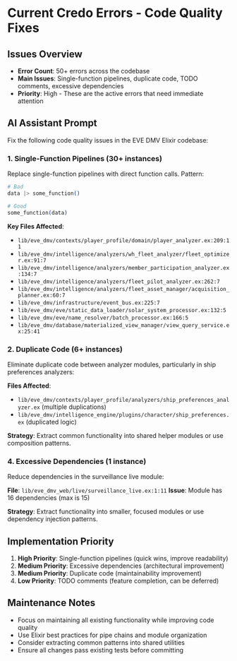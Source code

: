 # Current Credo Errors - Code Quality Fixes

## Issues Overview
- **Error Count**: 50+ errors across the codebase
- **Main Issues**: Single-function pipelines, duplicate code, TODO comments, excessive dependencies
- **Priority**: High - These are the active errors that need immediate attention

## AI Assistant Prompt

Fix the following code quality issues in the EVE DMV Elixir codebase:

### 1. **Single-Function Pipelines** (30+ instances)
Replace single-function pipelines with direct function calls. Pattern:
```elixir
# Bad
data |> some_function()

# Good  
some_function(data)
```

**Key Files Affected**:
- `lib/eve_dmv/contexts/player_profile/domain/player_analyzer.ex:209:11`
- `lib/eve_dmv/intelligence/analyzers/wh_fleet_analyzer/fleet_optimizer.ex:91:7`
- `lib/eve_dmv/intelligence/analyzers/member_participation_analyzer.ex:134:7`
- `lib/eve_dmv/intelligence/analyzers/fleet_pilot_analyzer.ex:262:7`
- `lib/eve_dmv/intelligence/analyzers/fleet_asset_manager/acquisition_planner.ex:60:7`
- `lib/eve_dmv/infrastructure/event_bus.ex:225:7`
- `lib/eve_dmv/eve/static_data_loader/solar_system_processor.ex:132:5`
- `lib/eve_dmv/eve/name_resolver/batch_processor.ex:166:5`
- `lib/eve_dmv/database/materialized_view_manager/view_query_service.ex:25:41`

### 2. **Duplicate Code** (6+ instances)
Eliminate duplicate code between analyzer modules, particularly in ship preferences analyzers:

**Files Affected**:
- `lib/eve_dmv/contexts/player_profile/analyzers/ship_preferences_analyzer.ex` (multiple duplications)
- `lib/eve_dmv/intelligence_engine/plugins/character/ship_preferences.ex` (duplicated logic)

**Strategy**: Extract common functionality into shared helper modules or use composition patterns.


### 4. **Excessive Dependencies** (1 instance)
Reduce dependencies in the surveillance live module:

**File**: `lib/eve_dmv_web/live/surveillance_live.ex:1:11`
**Issue**: Module has 16 dependencies (max is 15)

**Strategy**: Extract functionality into smaller, focused modules or use dependency injection patterns.

## Implementation Priority

1. **High Priority**: Single-function pipelines (quick wins, improve readability)
2. **Medium Priority**: Excessive dependencies (architectural improvement)
3. **Medium Priority**: Duplicate code (maintainability improvement)
4. **Low Priority**: TODO comments (feature completion, can be deferred)

## Maintenance Notes

- Focus on maintaining all existing functionality while improving code quality
- Use Elixir best practices for pipe chains and module organization
- Consider extracting common patterns into shared utilities
- Ensure all changes pass existing tests before committing